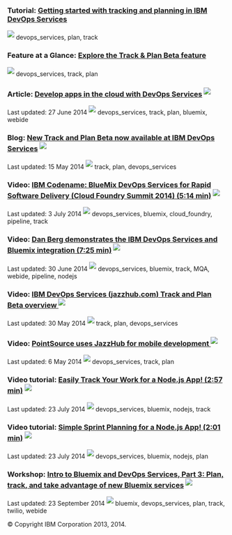 ### Tutorial: [Getting started with tracking and planning in IBM DevOps Services](/tutorials/trackplan)
<img src="../all/images/tag.png"  align="bottom" style="display: inline; margin: 0px; border-style: none; margin-bottom: 5px;"> devops_services, plan, track

### Feature at a Glance:  [Explore the Track & Plan Beta feature](../trackplan/trackplanfg)
<img src="../all/images/tag.png"  align="bottom" style="display: inline; margin: 0px; border-style: none; margin-bottom: 5px;"> devops_services, track, plan

### Article: [Develop apps in the cloud with DevOps Services](http://www.ibm.com/developerworks/library/d-bluemix-devops-services-project/)  <img src="../all/images/sout.gif"  align="bottom" style="display: inline; margin: 0px; border-style: none; margin-bottom: 5px;">
Last updated: 27 June 2014 <img src="../all/images/tag.png"  align="bottom" style="display: inline; margin: 0px; border-style: none; margin-bottom: 5px;"> devops_services, track, plan, bluemix, webide

### Blog: [New Track and Plan Beta now available at IBM DevOps Services](https://jazz.net/blog/index.php/2014/05/15/track-and-plan-beta-devops-services/)  <img src="../all/images/sout.gif"  align="bottom" style="display: inline; margin: 0px; border-style: none; margin-bottom: 5px;">
Last updated: 15 May 2014 <img src="../all/images/tag.png"  align="bottom" style="display: inline; margin: 0px; border-style: none; margin-bottom: 5px;"> track, plan, devops_services

### Video: [IBM Codename: BlueMix DevOps Services for Rapid Software Delivery (Cloud Foundry Summit 2014) (5:14 min)](https://www.youtube.com/watch?v=fkHSYJJ6KVs)  <img src="../all/images/sout.gif"  align="bottom" style="display: inline; margin: 0px; border-style: none; margin-bottom: 5px;">
Last updated: 3 July 2014 <img src="../all/images/tag.png"  align="bottom" style="display: inline; margin: 0px; border-style: none; margin-bottom: 5px;"> devops_services, bluemix, cloud_foundry, pipeline, track

### Video: [Dan Berg demonstrates the IBM DevOps Services and Bluemix integration (7:25 min)](https://www.youtube.com/watch?v=EHng3L2JScU)  <img src="../all/images/sout.gif"  align="bottom" style="display: inline; margin: 0px; border-style: none; margin-bottom: 5px;">
Last updated: 30 June 2014 <img src="../all/images/tag.png"  align="bottom" style="display: inline; margin: 0px; border-style: none; margin-bottom: 5px;"> devops_services, bluemix, track, MQA, webide, pipeline, nodejs

### Video: [IBM DevOps Services (jazzhub.com) Track and Plan Beta overview ](https://www.youtube.com/watch?v=sKI8T6sE5b8)  <img src="../all/images/sout.gif"  align="bottom" style="display: inline; margin: 0px; border-style: none; margin-bottom: 5px;">
Last updated: 30 May 2014 <img src="../all/images/tag.png"  align="bottom" style="display: inline; margin: 0px; border-style: none; margin-bottom: 5px;"> track, plan, devops_services

### Video: [PointSource uses JazzHub for mobile development ](https://www.youtube.com/watch?v=dHP7e8bTDww)  <img src="../all/images/sout.gif"  align="bottom" style="display: inline; margin: 0px; border-style: none; margin-bottom: 5px;">
Last updated: 6 May 2014 <img src="../all/images/tag.png"  align="bottom" style="display: inline; margin: 0px; border-style: none; margin-bottom: 5px;"> devops_services, track, plan

### Video tutorial: [Easily Track Your Work for a Node.js App! (2:57 min)](http://youtu.be/BTNNPJ84JNw )  <img src="../all/images/sout.gif"  align="bottom" style="display: inline; margin: 0px; border-style: none; margin-bottom: 5px;">
Last updated: 23 July 2014 <img src="../all/images/tag.png"  align="bottom" style="display: inline; margin: 0px; border-style: none; margin-bottom: 5px;"> devops_services, bluemix, nodejs, track

### Video tutorial: [Simple Sprint Planning for a Node.js App! (2:01 min)](http://www.youtube.com/watch?v=0TmY9tHIPfM)   <img src="../all/images/sout.gif"  align="bottom" style="display: inline; margin: 0px; border-style: none; margin-bottom: 5px;">
Last updated: 23 July 2014 <img src="../all/images/tag.png"  align="bottom" style="display: inline; margin: 0px; border-style: none; margin-bottom: 5px;"> devops_services, bluemix, nodejs, plan

### Workshop: [Intro to Bluemix and DevOps Services, Part 3: Plan, track, and take advantage of new Bluemix services](http://www.ibm.com/developerworks/cloud/library/cl-intro3-app/index.html)  <img src="../all/images/sout.gif"  align="bottom" style="display: inline; margin: 0px; border-style: none; margin-bottom: 5px;">
Last updated: 23 September 2014 <img src="../all/images/tag.png"  align="bottom" style="display: inline; margin: 0px; border-style: none; margin-bottom: 5px;"> bluemix, devops_services, plan, track, twilio, webide

&copy; Copyright IBM Corporation 2013, 2014.

